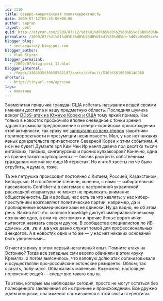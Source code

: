 ```yaml
---
id: 1110
title: Северо-американская политкорректность
date: 2009-07-12T09:45:00+00:00
author: sapran
layout: post
guid: http://styran.com/2009/07/12/%d1%81%d0%b5%d0%b2%d0%b5%d1%80%d0%be-%d0%b0%d0%bc%d0%b5%d1%80%d0%b8%d0%ba%d0%b0%d0%bd%d1%81%d0%ba%d0%b0%d1%8f-%d0%bf%d0%be%d0%bb%d0%b8%d1%82%d0%ba%d0%be%d1%80%d1%80%d0%b5%d0%ba%d1%82%d0%bd%d0%be%d1%81/
permalink: /2009/07/%d1%81%d0%b5%d0%b2%d0%b5%d1%80%d0%be-%d0%b0%d0%bc%d0%b5%d1%80%d0%b8%d0%ba%d0%b0%d0%bd%d1%81%d0%ba%d0%b0%d1%8f-%d0%bf%d0%be%d0%bb%d0%b8%d1%82%d0%ba%d0%be%d1%80%d1%80%d0%b5%d0%ba%d1%82%d0%bd%d0%be%d1%81/
blogger_blog:
  - securegalaxy.blogspot.com
blogger_author:
  - Vlad Styran
blogger_permalink:
  - /2009/07/blog-post_12.html
blogger_internal:
  - /feeds/3388835630659782197/posts/default/5369656196898140968
shorturl:
  - http://tinyurl.com/oprszwn
tags:
  - политика
---
```

Знаменитая привычка граждан США избегать называния вещей своими именами достигла и нашу предметную область. Последняя шумиха вокруг [DDoS-атак на Южную Корею и США](http://searchsecurity.techtarget.com/news/article/0,289142,sid14_gci1361258,00.html) тому яркий пример. Как только в новостях проскочило вполне очевидное с точки зрения здравого смысла предположение о северо-корейском происхождении этой активности, так сразу же [запрыгали со всех сторон](http://sunbeltblog.blogspot.com/2009/07/mydoom-attacks-north-korea-not.html) защитники политкорректности и презумпции невиновности. Мол, у нас нет никаких явных доказательств причастности Северной Кореи к этим событиям. А их и не будет! Думаете зря Ким Чен Ир нанял давеча пол десятка тысяч китайских, тайских, сингапурских и прочих кулхаксоров? Конечно, одна из причин такого &#171;аутсорсинга&#187; &#8212; боязнь раскрыть собственным гражданам &#171;истинное лицо Интернета&#187;. Но и чтоб хвосты легче было отрубить, я думаю, тоже.

Та же петрушка происходит постоянно с Китаем, Россией, Казахстаном, Белорусью. И в особенной степени, конечно, с нами &#8212; избирательная пассивность Conficker-а в системах с настроенной украинской раскладкой клавиатуры не может не привлекать внимание общественности. Да и вообще, нас есть за что хвалить: у нас кибер-преступники возглавляют политические партии, например, да и пропиаренные коммерческие хаки не одиноки. Ну да ладно, не об этом речь. Важно вот что: common knowldge диктует империалистическому сознанию одно, а сми &#171;в костюмах&#187; и прочие белые воротнички пытаются навязать совсем другое. В сообществе специалистов по ИБ домены <span style="font-weight: bold;">.cn</span>, <span style="font-weight: bold;">.ru</span> и <span style="font-weight: bold;">.ua</span> уже давно служат темой для профессиональных анекдотов. А в новостях одно и то же &#8212; у нас нет никаких оснований быть уверенными&#8230;

Отчасти я вижу в этом первый негативный опыт. Помните атаку на Эстонию? Тогда все западные сми весело обвиняли в этом &#171;руку Кремля&#187;, а потом выяснилось, что валовую долю атак организовывали и осуществляли про-российские эстонские резиденты. Облом, так сказать, получился. Облажались маленько. Возможно, настоящее положение вещей &#8212; следствие такого опыта.

Те атаки, которые мы наблюдаем сегодня, просто не могут остаться без полноценного заключения об их причине и происхождении. Все дружно ждем концовки, она изменит сложившиеся в этой связи стереотипы.

<div class="addtoany_share_save_container addtoany_content_bottom">
  <div class="a2a_kit a2a_kit_size_32 addtoany_list a2a_target" id="wpa2a_31">
    <a class="a2a_button_facebook" href="http://www.addtoany.com/add_to/facebook?linkurl=https%3A%2F%2Fblog.styran.com%2F2009%2F07%2F%25d1%2581%25d0%25b5%25d0%25b2%25d0%25b5%25d1%2580%25d0%25be-%25d0%25b0%25d0%25bc%25d0%25b5%25d1%2580%25d0%25b8%25d0%25ba%25d0%25b0%25d0%25bd%25d1%2581%25d0%25ba%25d0%25b0%25d1%258f-%25d0%25bf%25d0%25be%25d0%25bb%25d0%25b8%25d1%2582%25d0%25ba%25d0%25be%25d1%2580%25d1%2580%25d0%25b5%25d0%25ba%25d1%2582%25d0%25bd%25d0%25be%25d1%2581%2F&linkname=%D0%A1%D0%B5%D0%B2%D0%B5%D1%80%D0%BE-%D0%B0%D0%BC%D0%B5%D1%80%D0%B8%D0%BA%D0%B0%D0%BD%D1%81%D0%BA%D0%B0%D1%8F%20%D0%BF%D0%BE%D0%BB%D0%B8%D1%82%D0%BA%D0%BE%D1%80%D1%80%D0%B5%D0%BA%D1%82%D0%BD%D0%BE%D1%81%D1%82%D1%8C" title="Facebook" rel="nofollow" target="_blank"></a><a class="a2a_button_twitter" href="http://www.addtoany.com/add_to/twitter?linkurl=https%3A%2F%2Fblog.styran.com%2F2009%2F07%2F%25d1%2581%25d0%25b5%25d0%25b2%25d0%25b5%25d1%2580%25d0%25be-%25d0%25b0%25d0%25bc%25d0%25b5%25d1%2580%25d0%25b8%25d0%25ba%25d0%25b0%25d0%25bd%25d1%2581%25d0%25ba%25d0%25b0%25d1%258f-%25d0%25bf%25d0%25be%25d0%25bb%25d0%25b8%25d1%2582%25d0%25ba%25d0%25be%25d1%2580%25d1%2580%25d0%25b5%25d0%25ba%25d1%2582%25d0%25bd%25d0%25be%25d1%2581%2F&linkname=%D0%A1%D0%B5%D0%B2%D0%B5%D1%80%D0%BE-%D0%B0%D0%BC%D0%B5%D1%80%D0%B8%D0%BA%D0%B0%D0%BD%D1%81%D0%BA%D0%B0%D1%8F%20%D0%BF%D0%BE%D0%BB%D0%B8%D1%82%D0%BA%D0%BE%D1%80%D1%80%D0%B5%D0%BA%D1%82%D0%BD%D0%BE%D1%81%D1%82%D1%8C" title="Twitter" rel="nofollow" target="_blank"></a><a class="a2a_button_google_plus" href="http://www.addtoany.com/add_to/google_plus?linkurl=https%3A%2F%2Fblog.styran.com%2F2009%2F07%2F%25d1%2581%25d0%25b5%25d0%25b2%25d0%25b5%25d1%2580%25d0%25be-%25d0%25b0%25d0%25bc%25d0%25b5%25d1%2580%25d0%25b8%25d0%25ba%25d0%25b0%25d0%25bd%25d1%2581%25d0%25ba%25d0%25b0%25d1%258f-%25d0%25bf%25d0%25be%25d0%25bb%25d0%25b8%25d1%2582%25d0%25ba%25d0%25be%25d1%2580%25d1%2580%25d0%25b5%25d0%25ba%25d1%2582%25d0%25bd%25d0%25be%25d1%2581%2F&linkname=%D0%A1%D0%B5%D0%B2%D0%B5%D1%80%D0%BE-%D0%B0%D0%BC%D0%B5%D1%80%D0%B8%D0%BA%D0%B0%D0%BD%D1%81%D0%BA%D0%B0%D1%8F%20%D0%BF%D0%BE%D0%BB%D0%B8%D1%82%D0%BA%D0%BE%D1%80%D1%80%D0%B5%D0%BA%D1%82%D0%BD%D0%BE%D1%81%D1%82%D1%8C" title="Google+" rel="nofollow" target="_blank"></a><a class="a2a_button_linkedin" href="http://www.addtoany.com/add_to/linkedin?linkurl=https%3A%2F%2Fblog.styran.com%2F2009%2F07%2F%25d1%2581%25d0%25b5%25d0%25b2%25d0%25b5%25d1%2580%25d0%25be-%25d0%25b0%25d0%25bc%25d0%25b5%25d1%2580%25d0%25b8%25d0%25ba%25d0%25b0%25d0%25bd%25d1%2581%25d0%25ba%25d0%25b0%25d1%258f-%25d0%25bf%25d0%25be%25d0%25bb%25d0%25b8%25d1%2582%25d0%25ba%25d0%25be%25d1%2580%25d1%2580%25d0%25b5%25d0%25ba%25d1%2582%25d0%25bd%25d0%25be%25d1%2581%2F&linkname=%D0%A1%D0%B5%D0%B2%D0%B5%D1%80%D0%BE-%D0%B0%D0%BC%D0%B5%D1%80%D0%B8%D0%BA%D0%B0%D0%BD%D1%81%D0%BA%D0%B0%D1%8F%20%D0%BF%D0%BE%D0%BB%D0%B8%D1%82%D0%BA%D0%BE%D1%80%D1%80%D0%B5%D0%BA%D1%82%D0%BD%D0%BE%D1%81%D1%82%D1%8C" title="LinkedIn" rel="nofollow" target="_blank"></a><a class="a2a_dd addtoany_share_save" href="https://www.addtoany.com/share"></a>
  </div>
</div>